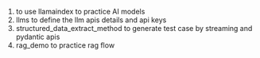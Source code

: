 1. to use llamaindex to practice AI models
2. llms to define the llm apis details and api keys
3. structured_data_extract_method to generate test case by streaming and pydantic apis
4. rag_demo to practice rag flow
